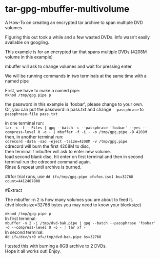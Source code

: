# tar-gpg-mbuffer-multivolume
A How-To on creating an encrypted tar archive to span multiple DVD volumes

Figuring this out took a while and a few wasted DVDs. Info wasn't easily available on googling.  
  
This example is for an encrypted tar that spans multiple DVDs (4208M volume in this example)   

mbuffer will ask to change volumes and wait for pressing enter  

We will be running commands in two terminals at the same time with a named pipe  

First, we have to make a named pipe:  
``` mknod /tmp/gpg.pipe p ```  

the password in this example is 'foobar', please change to your own.  
Or, you can put the password in pass.txt and change ```--passphrase``` to ```--passphrase-file pass.txt```  
  
in one terminal run:  
``` tar -c -f - Files | gpg --batch -c --passphrase 'foobar' --yes --compress-level 0 -o - | mbuffer -f -i - -o /tmp/gpg.pipe -D 4208M ```  
then, in another terminal run:  
``` cdrecord -data -sao -eject -tsize=4208M -v /tmp/gpg.pipe ```   
cdrecord will burn the first 4208M to disc,  
then terminal 1 mbuffer will ask to enter new volume.  
load second blank disc, hit enter on first terminal and then in second terminal run the cdrecord command again.  
Rinse & repeat until archive is burned.

##for trial runs, use ``` dd if=/tmp/gpg.pipe of=foo.iso1 bs=32768 count=4412407808 ```

#Extract

The mbuffer -n 2 is how many volumes you are about to feed it.  
(dvd blocksize=32768 bytes you may need to know your blocksize)   

```mknod /tmp/gpg.pipe p```  
In first terminal:  
```mbuffer -n 2 -i /tmp/dvd-bak.pipe | gpg --batch --passphrase 'foobar' -d --compress-level 0 -o - | tar xf -```  
In second terminal:  
```dd if=/dev/sr0 of=/tmp/dvd-bak.pipe bs=32768```

I tested this with burning a 8GB archive to 2 DVDs.  
Hope it all works out! Enjoy.

